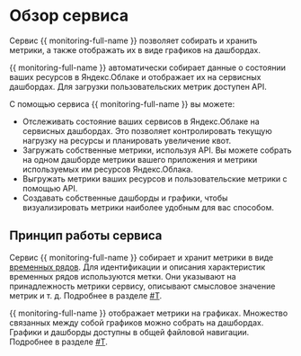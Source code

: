 # Обзор сервиса

Сервис {{ monitoring-full-name }} позволяет собирать и хранить метрики, а также отображать их в виде графиков на
дашбордах.

{{ monitoring-full-name }} автоматически собирает данные о состоянии ваших ресурсов в Яндекс.Облаке
 и отображает их на сервисных дашбордах. Для загрузки пользовательских метрик доступен API.

С помощью сервиса {{ monitoring-full-name }} вы можете:

- Отслеживать состояние ваших сервисов в Яндекс.Облаке на сервисных дашбордах. Это позволяет контролировать текущую
нагрузку на ресурсы и планировать увеличение квот.
- Загружать собственные метрики, используя API. Вы можете собрать на одном дашборде метрики вашего приложения и метрики
используемых им ресурсов Яндекс.Облака.
- Выгружать метрики ваших ресурсов и пользовательские метрики с помощью API.
- Создавать собственные дашборды и графики, чтобы визуализировать метрики наиболее удобным для вас способом.

## Принцип работы сервиса

Сервис {{ monitoring-full-name }} собирает и хранит метрики в виде [временных рядов](https://ru.wikipedia.org/wiki/Временной_ряд).
Для идентификации и описания характеристик временных рядов используются метки. Они указывают на принадлежность метрики сервису,
описывают смысловое значение метрик и т. д. Подробнее в разделе [#T](data-model.md).

{{ monitoring-full-name }} отображает метрики на графиках. Множество связанных между собой графиков можно собрать на дашбордах. Графики и дашборды доступны в общей файловой навигации. Подробнее в разделе [#T](visualization/index.md).
